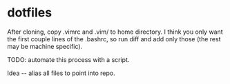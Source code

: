 # dotfiles

After cloning, copy .vimrc and .vim/ to home directory. I think you only want the first couple lines of the .bashrc, so run diff and add only those (the rest may be machine specific).

TODO: automate this process with a script.

Idea -- alias all files to point into repo.
